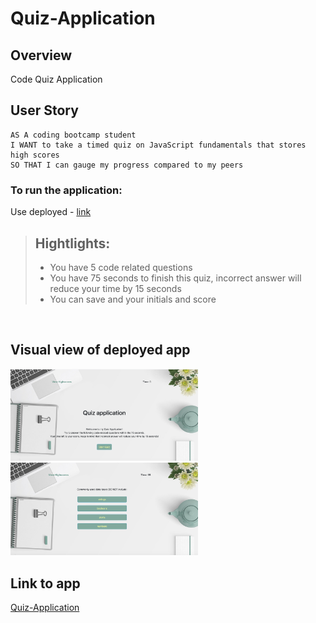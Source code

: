 # Quiz-Application

## Overview
 Code Quiz Application

 ## User Story

```
AS A coding bootcamp student
I WANT to take a timed quiz on JavaScript fundamentals that stores high scores
SO THAT I can gauge my progress compared to my peers
```


### To run the application:
Use deployed - [ link ](#Link-to-app)


> ## Hightlights:
> - You have 5 code related questions
> - You have 75 seconds to finish this quiz, incorrect answer will reduce your time by 15 seconds
> - You can save and your initials and score
  <br>


## Visual view of deployed app

<img src="assets/Screen Shot 2020-06-06 at 4.50.57 PM.png" width = 300px><br>
<img src="assets/Screen Shot 2020-06-06 at 4.52.15 PM.png" width = 300px><br>



## Link to app
[Quiz-Application](https://ellen0404.github.io/Quiz-Application/)